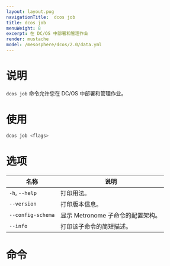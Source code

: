 ```yaml
---
layout: layout.pug
navigationTitle:  dcos job
title: dcos job
menuWeight: 8
excerpt: 在 DC/OS 中部署和管理作业
render: mustache
model: /mesosphere/dcos/2.0/data.yml
---
```



# 说明
`dcos job` 命令允许您在 DC/OS 中部署和管理作业。

# 使用

```bash
dcos job <flags>
```

# 选项

| 名称 | 说明 |
|---------|-------------|
|`-h`, `--help` | 打印用法。 |
| `--version` | 打印版本信息。|
| `--config-schema` | 显示 Metronome 子命令的配置架构。|
| `--info` | 打印该子命令的简短描述。|

# 命令
